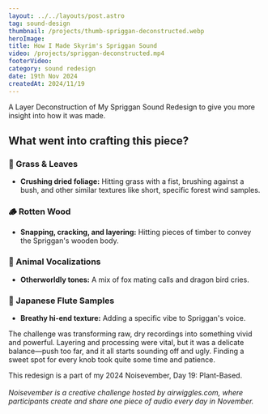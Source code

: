```yaml
---
layout: ../../layouts/post.astro
tag: sound-design
thumbnail: /projects/thumb-spriggan-deconstructed.webp
heroImage:
title: How I Made Skyrim's Spriggan Sound
video: /projects/spriggan-deconstructed.mp4
footerVideo: 
category: sound redesign
date: 19th Nov 2024
createdAt: 2024/11/19
---
```

<div>
  <p>A Layer Deconstruction of My Spriggan Sound Redesign to give you more insight into how it was made.</p>
</div>

<h2>What went into crafting this piece?</h2>

<h3>🍃 Grass & Leaves</h3>
<ul>
  <li><b>Crushing dried foliage:</b> Hitting grass with a fist, brushing against a bush, and other similar textures like short, specific forest wind samples.</li>
</ul>

<h3>🪵 Rotten Wood</h3>
<ul>
  <li><b>Snapping, cracking, and layering:</b> Hitting pieces of timber to convey the Spriggan's wooden body.</li>
</ul>

<h3>🦊 Animal Vocalizations</h3>
<ul>
  <li><b>Otherworldly tones:</b> A mix of fox mating calls and dragon bird cries.</li>
</ul>

<h3>🪈 Japanese Flute Samples</h3>
<ul>
  <li><b>Breathy hi-end texture:</b> Adding a specific vibe to Spriggan's voice.</li>
</ul>

<p>The challenge was transforming raw, dry recordings into something vivid and powerful. Layering and processing were vital, but it was a delicate balance—push too far, and it all starts sounding off and ugly. Finding a sweet spot for every knob took quite some time and patience.</p>

<div>
  This redesign is a part of my 2024 Noisevember, Day 19: Plant-Based.
</div>
<br>
<div>
    <i>Noisevember is a creative challenge hosted by airwiggles.com, where participants create and share one piece of audio every day in November.</i>
</div>

